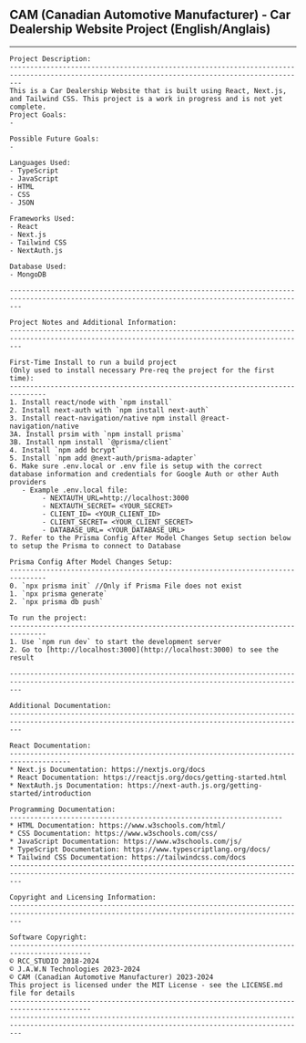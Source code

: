 ## CAM (Canadian Automotive Manufacturer) - Car Dealership Website Project (English/Anglais)
---------------------------------------------------------------------------------------------------------------------------------------------------
    
    Project Description:
    -----------------------------------------------------------------------------------------------------------------------------------------------
    This is a Car Dealership Website that is built using React, Next.js, and Tailwind CSS. This project is a work in progress and is not yet complete. 
    Project Goals:
    -

    Possible Future Goals:
    -

    Languages Used:
    - TypeScript
    - JavaScript
    - HTML
    - CSS
    - JSON

    Frameworks Used:
    - React
    - Next.js
    - Tailwind CSS
    - NextAuth.js

    Database Used:
    - MongoDB

    -----------------------------------------------------------------------------------------------------------------------------------------------

    Project Notes and Additional Information:
    -----------------------------------------------------------------------------------------------------------------------------------------------
    
    First-Time Install to run a build project 
    (Only used to install necessary Pre-req the project for the first time):
    -------------------------------------------------------------------------------
    1. Install react/node with `npm install`
    2. Install next-auth with `npm install next-auth`
    3. Install react-navigation/native npm install @react-navigation/native
    3A. Install prsim with `npm install prisma`
    3B. Install npm install `@prisma/client`
    4. Install `npm add bcrypt`
    5. Install `npm add @next-auth/prisma-adapter`
    6. Make sure .env.local or .env file is setup with the correct database information and credentials for Google Auth or other Auth providers
       - Example .env.local file:
            - NEXTAUTH_URL=http://localhost:3000
            - NEXTAUTH_SECRET= <YOUR_SECRET>
            - CLIENT_ID= <YOUR_CLIENT_ID>
            - CLIENT_SECRET= <YOUR_CLIENT_SECRET>
            - DATABASE_URL= <YOUR_DATABASE_URL>
    7. Refer to the Prisma Config After Model Changes Setup section below to setup the Prisma to connect to Database

    Prisma Config After Model Changes Setup:
    -------------------------------------------------------------------------------
    0. `npx prisma init` //Only if Prisma File does not exist
    1. `npx prisma generate`
    2. `npx prisma db push`

    To run the project:
    -------------------------------------------------------------------------------
    1. Use `npm run dev` to start the development server
    2. Go to [http://localhost:3000](http://localhost:3000) to see the result

    ----------------------------------------------------------------------------------------------------------------------------------------------- 

    Additional Documentation:
    -----------------------------------------------------------------------------------------------------------------------------------------------
    
    React Documentation:
    -------------------------------------------------------------------------------------
    * Next.js Documentation: https://nextjs.org/docs
    * React Documentation: https://reactjs.org/docs/getting-started.html
    * NextAuth.js Documentation: https://next-auth.js.org/getting-started/introduction

    Programming Documentation:
    -------------------------------------------------------------------
    * HTML Documentation: https://www.w3schools.com/html/
    * CSS Documentation: https://www.w3schools.com/css/
    * JavaScript Documentation: https://www.w3schools.com/js/
    * TypeScript Documentation: https://www.typescriptlang.org/docs/
    * Tailwind CSS Documentation: https://tailwindcss.com/docs
    -----------------------------------------------------------------------------------------------------------------------------------------------

    Copyright and Licensing Information:
    -----------------------------------------------------------------------------------------------------------------------------------------------
    
    Software Copyright:
    ------------------------------------------------------------------------------------------
    © RCC_STUDIO 2018-2024
    © J.A.W.N Technologies 2023-2024
    © CAM (Canadian Automotive Manufacturer) 2023-2024
    This project is licensed under the MIT License - see the LICENSE.md file for details
    ------------------------------------------------------------------------------------------
    -----------------------------------------------------------------------------------------------------------------------------------------------
    


